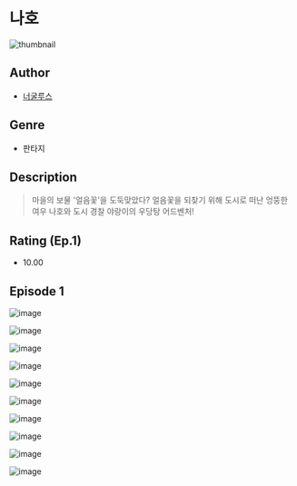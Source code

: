 # 나호
![thumbnail](https://image-comic.pstatic.net/user_contents_data/challenge_comic/2023/05/23/366865/upload_3919320463455695714_480x623.jpeg)

## Author
- [너굴루스](https://comic.naver.com/artistTitle?id=366865)

## Genre
- 판타지

## Description
> 마을의 보물 '얼음꽃'을 도둑맞았다? 얼음꽃을 되찾기 위해 도시로 떠난 엉뚱한 여우 나호와 도시 경찰 야랑이의 우당탕 어드벤처!


## Rating (Ep.1)
- 10.00

## Episode 1
![image](https://image-comic.pstatic.net/user_contents_data/challenge_comic/2023/05/23/366865/upload_4051047677497271603.jpeg)

![image](https://image-comic.pstatic.net/user_contents_data/challenge_comic/2023/05/23/366865/upload_4122545409562524004.jpeg)

![image](https://image-comic.pstatic.net/user_contents_data/challenge_comic/2023/05/23/366865/upload_3833186041946596965.jpeg)

![image](https://image-comic.pstatic.net/user_contents_data/challenge_comic/2023/05/23/366865/upload_3846744101796001587.jpeg)

![image](https://image-comic.pstatic.net/user_contents_data/challenge_comic/2023/05/23/366865/upload_3976731471824642916.jpeg)

![image](https://image-comic.pstatic.net/user_contents_data/challenge_comic/2023/05/23/366865/upload_3761130452856025144.jpeg)

![image](https://image-comic.pstatic.net/user_contents_data/challenge_comic/2023/05/23/366865/upload_3846409867575245156.jpeg)

![image](https://image-comic.pstatic.net/user_contents_data/challenge_comic/2023/05/23/366865/upload_3473795083461144882.jpeg)

![image](https://image-comic.pstatic.net/user_contents_data/challenge_comic/2023/05/23/366865/upload_3978420308668737122.jpeg)

![image](https://image-comic.pstatic.net/user_contents_data/challenge_comic/2023/05/23/366865/upload_7089056360867379045.jpeg)
